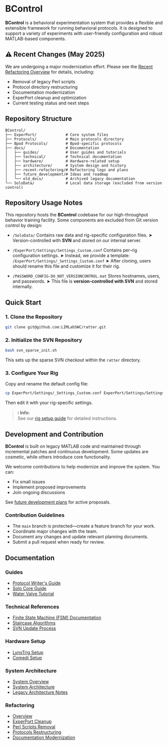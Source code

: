 # BControl

**BControl** is a behavioral experimentation system that provides a flexible and extensible framework for running behavioral protocols. It is designed to support a variety of experiments with user-friendly configuration and robust MATLAB-based components.

## ⚠️ Recent Changes (May 2025)

We are undergoing a major modernization effort. Please see the [Recent Refactoring Overview](docs/recent-refactoring/README.md) for details, including:

- Removal of legacy Perl scripts
- Protocol directory restructuring
- Documentation modernization
- ExperPort cleanup and optimization
- Current testing status and next steps

## Repository Structure

```
BControl/
├── ExperPort/             # Core system files
├── Protocols/             # Main protocols directory
├── Bpod Protocols/        # Bpod-specific protocols
├── docs/                  # Documentation
│   ├── guides/            # User guides and tutorials
│   ├── technical/         # Technical documentation
│   ├── hardware/          # Hardware-related setup
│   ├── architecture/      # System design and history
│   ├── recent-refactoring/# Refactoring logs and plans
│   ├── future_development/# Ideas and roadmap
│   └── old_docs/          # Archived legacy documentation
└── SoloData/              # Local data storage (excluded from version control)

```

## Repository Usage Notes

This repository hosts the **BControl** codebase for our high-throughput behavior training facility. Some components are excluded from Git version control by design:

- `/SoloData/`
  Contains raw data and rig-specific configuration files.
  ➤ Version-controlled with **SVN** and stored on our internal server.

- `/ExperPort/Settings/Settings_Custom.conf`
  Contains per-rig configuration settings.
  ➤ Instead, we provide a template:
  `/ExperPort/Settings/_Settings_Custom.conf`
  ➤ After cloning, users should rename this file and customize it for their rig.

- `/PASSWORD_CONFIG-DO_NOT_VERSIONCONTROL.mat`
  Stores hostnames, users, and passwords.
  ➤ This file is **version-controlled with SVN** and stored internally.

## Quick Start

### 1. Clone the Repository

```bash
git clone git@github.com:LIMLabSWC/ratter.git
```

### 2. Initialize the SVN Repository

```bash
bash svn_sparse_init.sh
```

This sets up the sparse SVN checkout within the `ratter` directory.

### 3. Configure Your Rig

Copy and rename the default config file:

```bash
cp ExperPort/Settings/_Settings_Custom.conf ExperPort/Settings/Settings_Custom.conf
```

Then edit it with your rig-specific settings.

> ℹ️ **Info:**  
See our [rig setup guide](https://github.com/LIMLabSWC/limlab_documentation/blob/main/docs/how_to_set_up_a_rig_-_software.md) for detailed instructions.

## Development and Contribution

**BControl** is built on legacy MATLAB code and maintained through incremental
patches and continuous development. Some updates are cosmetic, while others
introduce core functionality.

We welcome contributions to help modernize and improve the system. You can:

- Fix small issues
- Implement proposed improvements
- Join ongoing discussions

See [future development plans](docs/future_development/README.md) for active proposals.

### Contribution Guidelines

- The `main` branch is protected—create a feature branch for your work.
- Coordinate major changes with the team.
- Document any changes and update relevant planning documents.
- Submit a pull request when ready for review.

## Documentation

### Guides

- [Protocol Writer's Guide](docs/guides/protocol-writers-guide.md)
- [Solo Core Guide](docs/guides/solo-core-guide.md)
- [Water Valve Tutorial](docs/guides/water-valve-tutorial.md)

### Technical References

- [Finite State Machine (FSM) Documentation](docs/technical/fsm-documentation.md)
- [Staircase Algorithms](docs/technical/staircases.md)
- [SVN Update Process](docs/technical/svn_update_process.md)

### Hardware Setup

- [LynxTrig Setup](docs/hardware/lynxtrig-setup.md)
- [Comedi Setup](docs/hardware/comedi-setup.md)

### System Architecture

- [System Overview](docs/architecture/system-overview.md)
- [System Architecture](docs/architecture/system-architecture.md)
- [Legacy Architecture Notes](docs/architecture/legacy-architecture.md)

### Refactoring

- [Overview](docs/recent-refactoring/README.md)
- [ExperPort Cleanup](docs/recent-refactoring/experport-cleanup.md)
- [Perl Scripts Removal](docs/recent-refactoring/perl-scripts-removal.md)
- [Protocols Restructuring](docs/recent-refactoring/protocols-restructuring.md)
- [Documentation Modernization](docs/recent-refactoring/documentation-modernization.md)
